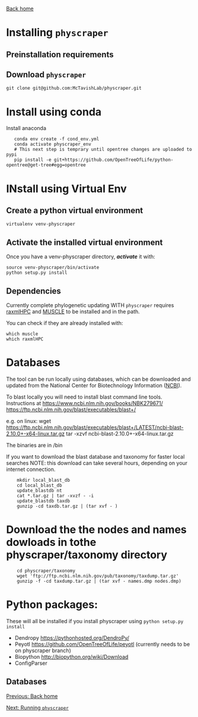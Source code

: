 [Back home](../README.md)


# Installing `physcraper`

## Preinstallation requirements

## Download `physcraper`

```
git clone git@github.com:McTavishLab/physcraper.git
```

# Install using conda
Install anaconda  

```
   conda env create -f cond_env.yml 
   conda activate physcraper_env
   # This next step is temprary until opentree changes are uploaded to pypi
   pip install -e git+https://github.com/OpenTreeOfLife/python-opentree@get-tree#egg=opentree

```


# INstall using Virtual Env
## Create a python virtual environment


```
virtualenv venv-physcraper
```


## Activate the installed virtual environment
Once you have a venv-physcraper directory, **_activate_** it with:

```
source venv-physcraper/bin/activate
python setup.py install
```

## Dependencies

Currently complete phylogenetic updating WITH `physcraper` requires
[raxmlHPC](http://sco.h-its.org/exelixis/web/software/raxml/index.html) and [MUSCLE](install-muscle.md) to be installed and in the path.

You can check if they are already installed with:

```
which muscle
which raxmlHPC
```


# Databases

The tool can be run locally using databases, which can be downloaded and updated from the National Center for Biotechnology Information ([NCBI](https://www.ncbi.nlm.nih.gov/)). 

To blast locally you will need to install blast command line tools.  
Instructions at
https://www.ncbi.nlm.nih.gov/books/NBK279671/
https://ftp.ncbi.nlm.nih.gov/blast/executables/blast+/


e.g. on linux:
    wget https://ftp.ncbi.nlm.nih.gov/blast/executables/blast+/LATEST/ncbi-blast-2.10.0+-x64-linux.tar.gz
    tar -xzvf ncbi-blast-2.10.0+-x64-linux.tar.gz 
    
 The binaries are in /bin


If you want to download the blast database and taxonomy for faster local searches
NOTE: this download can take several hours, depending on your internet connection.

``` 
    mkdir local_blast_db
    cd local_blast_db
    update_blastdb nt
    cat *.tar.gz | tar -xvzf - -i
    update_blastdb taxdb
    gunzip -cd taxdb.tar.gz | (tar xvf - )
```

# Download the the nodes and names dowloads in tothe physcraper/taxonomy directory

```
    cd physcraper/taxonomy
    wget 'ftp://ftp.ncbi.nlm.nih.gov/pub/taxonomy/taxdump.tar.gz' 
    gunzip -f -cd taxdump.tar.gz | (tar xvf - names.dmp nodes.dmp)
```





# Python packages:
These will all be installed if you install physcraper using `python setup.py install`


- Dendropy https://pythonhosted.org/DendroPy/
- Peyotl https://github.com/OpenTreeOfLife/peyotl (currently needs to be on physcraper branch)
- Biopython http://biopython.org/wiki/Download
- ConfigParser

## Databases


[Previous: Back home](../README.md)

[Next: Running  `physcraper`](running.md)
